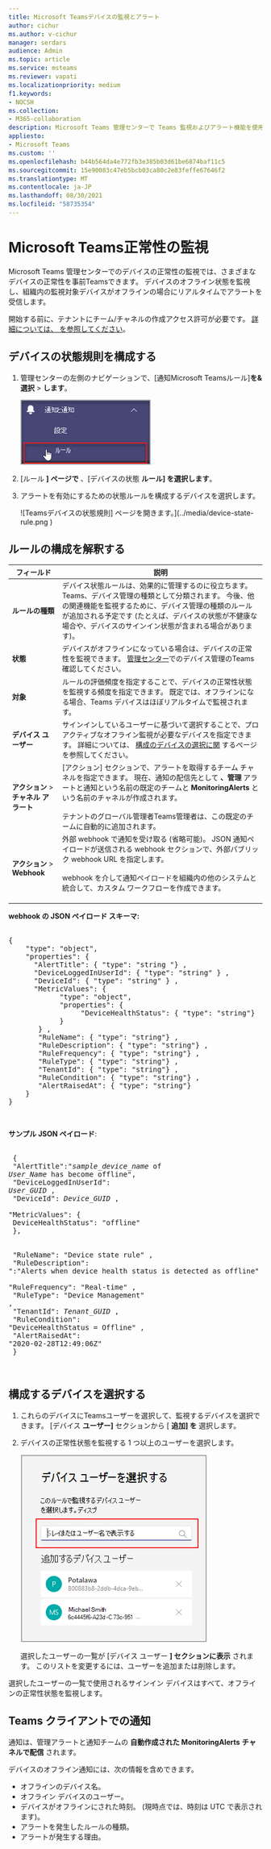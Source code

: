 ```yaml
---
title: Microsoft Teamsデバイスの監視とアラート
author: cichur
ms.author: v-cichur
manager: serdars
audience: Admin
ms.topic: article
ms.service: msteams
ms.reviewer: vapati
ms.localizationpriority: medium
f1.keywords:
- NOCSH
ms.collection:
- M365-collaboration
description: Microsoft Teams 管理センターで Teams 監視およびアラート機能を使用して、デバイスの正常性状態を事前に監視する方法Teamsします。
appliesto:
- Microsoft Teams
ms.custom: ''
ms.openlocfilehash: b44b564da4e772fb3e385b03d61be6874baf11c5
ms.sourcegitcommit: 15e90083c47eb5bcb03ca80c2e83feffe67646f2
ms.translationtype: MT
ms.contentlocale: ja-JP
ms.lasthandoff: 08/30/2021
ms.locfileid: "58735354"
---
```

# <a name="microsoft-teams-device-health-monitoring"></a>Microsoft Teams正常性の監視

Microsoft Teams 管理センターでのデバイスの正常性の監視では、さまざまなデバイスの正常性を事前Teamsできます。 デバイスのオフライン状態を監視し、組織内の監視対象デバイスがオフラインの場合にリアルタイムでアラートを受信します。  

開始する前に、テナントにチーム/チャネルの作成アクセス許可が必要です。 [詳細については、 を参照してください](/microsoft-365/solutions/manage-creation-of-groups?view=o365-worldwide)。

## <a name="configure-device-state-rule"></a>デバイスの状態規則を構成する

1. 管理センターの左側のナビゲーションで、[通知Microsoft Teamsルール]**を&選択**  >  **します**。

   ![管理センターの [ルール] セクション。](../media/select-rules.png)

2. [ルール **] ページで** 、[デバイスの状態 **ルール] を選択します**。

3. アラートを有効にするための状態ルールを構成するデバイスを選択します。

    ![Teamsデバイスの状態規則] ページを開きます。](../media/device-state-rule.png )

## <a name="interpret-the-rule-configuration"></a>ルールの構成を解釈する


|フィールド |説明  |
|--------|-------------|
|**ルールの種類**   |デバイス状態ルールは、効果的に管理するのに役立ちます。 Teams、デバイス管理の種類として分類されます。 今後、他の関連機能を監視するために、デバイス管理の種類のルールが追加される予定です (たとえば、デバイスの状態が不健康な場合や、デバイスのサインイン状態が含まれる場合があります)。|
|**状態**   |デバイスがオフラインになっている場合は、デバイスの正常性を監視できます。 [管理センター](../devices/device-management.md)でのデバイス管理のTeams確認してください。 |
|**対象**   |ルールの評価頻度を指定することで、デバイスの正常性状態を監視する頻度を指定できます。 既定では、オフラインになる場合、Teams デバイスはほぼリアルタイムで監視されます。 |
|**デバイス ユーザー**   |サインインしているユーザーに基づいて選択することで、プロアクティブなオフライン監視が必要なデバイスを指定できます。 詳細については、 [構成のデバイスの選択に関](#select-devices-for-configuration) するページを参照してください。 |
|**アクション**  > **チャネル アラート**   |[アクション] セクションで、アラートを取得するチーム チャネルを指定できます。 現在、通知の配信先として **、管理** アラートと通知という名前の既定のチームと **MonitoringAlerts** という名前のチャネルが作成されます。 <BR/> <BR/> テナントのグローバル管理者Teams管理者は、この既定のチームに自動的に追加されます。|
|**アクション**  > **Webhook**   |外部 webhook で通知を受け取る (省略可能)。 JSON 通知ペイロードが送信される webhook セクションで、外部パブリック webhook URL を指定します。 <BR/> <BR/>  webhook を介して通知ペイロードを組織内の他のシステムと統合して、カスタム ワークフローを作成できます。<br/><br/> 

**webhook の JSON ペイロード スキーマ:** <BR/><BR/>
<pre lang="json">{ <br/>    "type": "object",<br>    "properties": { <br/>      "AlertTitle": { "type": "string "} ,<br/>      "DeviceLoggedInUserId": { "type": "string" } ,<br/>      "DeviceId": { "type": "string" } , <br/>      "MetricValues": { <br/>            "type": "object",<br/>            "properties": { <br/>                 "DeviceHealthStatus": { "type": "string"} <br/>            } <br/>       } ,<br/>       "RuleName": { "type": "string"} ,<br/>       "RuleDescription": { "type": "string"} ,<br/>       "RuleFrequency": { "type": "string"} ,<br/>       "RuleType": { "type": "string"} ,<br/>       "TenantId": { "type": "string"} , <br/>       "RuleCondition": { "type": "string"} , <br/>       "AlertRaisedAt": { "type": "string"} <br/>    } <br/>} </pre> <br/> 

  **サンプル JSON ペイロード**:<br/> <br/> <pre lang="JSON">    { <br/>      "AlertTitle":"*sample_device_name* of *User_Name* has become offline",<br/>      "DeviceLoggedInUserId": *User_GUID* ,<br/>      "DeviceId": *Device_GUID* , <br/>      "MetricValues": { <br/>         DeviceHealthStatus": "offline" <br/>            }, <br/>        <br/>       "RuleName": "Device state rule" ,<br/>       "RuleDescription": ":"Alerts when device health status is detected as offline" ,<br/>       "RuleFrequency": "Real-time" ,<br/>       "RuleType": "Device Management" ,<br/>       "TenantId": *Tenant_GUID* , <br/>       "RuleCondition": "DeviceHealthStatus = Offline" , <br/>       "AlertRaisedAt": "2020-02-28T12:49:06Z" <br/>    }  </pre> <br/> 

## <a name="select-devices-for-configuration"></a>構成するデバイスを選択する

1. これらのデバイスにTeamsユーザーを選択して、監視するデバイスを選択できます。 [デバイス **ユーザー]** セクションから [ **追加] を** 選択します。

2. デバイスの正常性状態を監視する 1 つ以上のユーザーを選択します。

   ![デバイスの正常性状態ルールにユーザーを追加します。](../media/select-device-users.png )

   選択したユーザーの一覧が [デバイス ユーザー **] セクションに表示** されます。 このリストを変更するには、ユーザーを追加または削除します。

選択したユーザーの一覧で使用されるサインイン デバイスはすべて、オフラインの正常性状態を監視します。

## <a name="notifications-in-teams-client"></a>Teams クライアントでの通知

通知は、管理アラートと通知チームの **自動作成された MonitoringAlerts** **チャネルで配信** されます。

デバイスのオフライン通知には、次の情報を含めできます。

- オフラインのデバイス名。
- オフライン デバイスのユーザー。
- デバイスがオフラインにされた時刻。 (現時点では、時刻は UTC で表示されます)。
- アラートを発生したルールの種類。
- アラートが発生する理由。